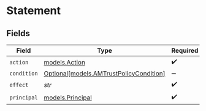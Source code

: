# Statement


## Fields

| Field                                                                          | Type                                                                           | Required                                                                       | Description                                                                    |
| ------------------------------------------------------------------------------ | ------------------------------------------------------------------------------ | ------------------------------------------------------------------------------ | ------------------------------------------------------------------------------ |
| `action`                                                                       | [models.Action](../models/action.md)                                           | :heavy_check_mark:                                                             | N/A                                                                            |
| `condition`                                                                    | [Optional[models.AMTrustPolicyCondition]](../models/amtrustpolicycondition.md) | :heavy_minus_sign:                                                             | N/A                                                                            |
| `effect`                                                                       | *str*                                                                          | :heavy_check_mark:                                                             | N/A                                                                            |
| `principal`                                                                    | [models.Principal](../models/principal.md)                                     | :heavy_check_mark:                                                             | N/A                                                                            |